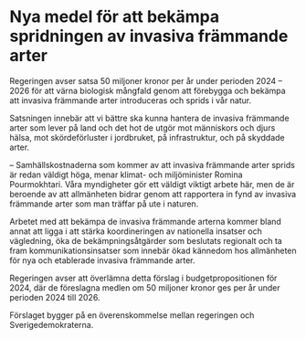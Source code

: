 # Nya medel för att bekämpa spridningen av invasiva främmande arter

Regeringen avser satsa 50 miljoner kronor per år under perioden 2024 – 2026 för att värna biologisk mångfald genom att förebygga och bekämpa att invasiva främmande arter introduceras och sprids i vår natur.

Satsningen innebär att vi bättre ska kunna hantera de invasiva främmande arter som lever på land och det hot de utgör mot människors och djurs hälsa, mot skördeförluster i jordbruket, på infrastruktur, och på skyddade arter.

– Samhällskostnaderna som kommer av att invasiva främmande arter sprids är redan väldigt höga, menar klimat- och miljöminister Romina Pourmokhtari. Våra myndigheter gör ett väldigt viktigt arbete här, men de är beroende av att allmänheten bidrar genom att rapportera in fynd av invasiva främmande arter som man träffar på ute i naturen.

Arbetet med att bekämpa de invasiva främmande arterna kommer bland annat att ligga i att stärka koordineringen av nationella insatser och vägledning, öka de bekämpningsåtgärder som beslutats regionalt och ta fram kommunikationsinsatser som innebär ökad kännedom hos allmänheten för nya och etablerade invasiva främmande arter.

Regeringen avser att överlämna detta förslag i budgetpropositionen för 2024, där de föreslagna medlen om 50 miljoner kronor ges per år under perioden 2024 till 2026.

Förslaget bygger på en överenskommelse mellan regeringen och Sverigedemokraterna.
